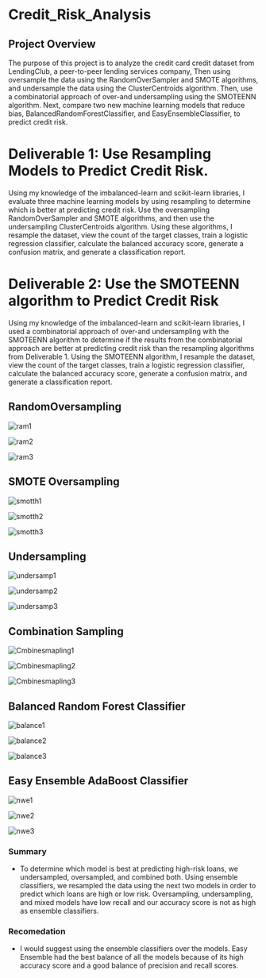 # Credit_Risk_Analysis
## Project Overview

The purpose of this project is to analyze the credit card credit dataset from LendingClub, a peer-to-peer lending services company, Then using oversample the data using the RandomOverSampler and SMOTE algorithms, and undersample the data using the ClusterCentroids algorithm. Then, use a combinatorial approach of over-and undersampling using the SMOTEENN algorithm. Next, compare two new machine learning models that reduce bias, BalancedRandomForestClassifier, and EasyEnsembleClassifier, to predict credit risk. 

# Deliverable 1: Use Resampling Models to Predict Credit Risk.
Using my knowledge of the imbalanced-learn and scikit-learn libraries, I evaluate three machine learning models by using resampling to determine which is better at predicting credit risk. Use the oversampling RandomOverSampler and SMOTE algorithms, and then use the undersampling ClusterCentroids algorithm. Using these algorithms, I resample the dataset, view the count of the target classes, train a logistic regression classifier, calculate the balanced accuracy score, generate a confusion matrix, and generate a classification report.

# Deliverable 2: Use the SMOTEENN algorithm to Predict Credit Risk
Using my knowledge of the imbalanced-learn and scikit-learn libraries, I used a combinatorial approach of over-and undersampling with the SMOTEENN algorithm to determine if the results from the combinatorial approach are better at predicting credit risk than the resampling algorithms from Deliverable 1. Using the SMOTEENN algorithm, I resample the dataset, view the count of the target classes, train a logistic regression classifier, calculate the balanced accuracy score, generate a confusion matrix, and generate a classification report.

## RandomOversampling
![ram1](https://user-images.githubusercontent.com/58860105/145740329-532eab4e-b00e-44e4-9b2a-289e48b8c755.PNG)

![ram2](https://user-images.githubusercontent.com/58860105/145740336-4b5c4619-ba9a-4c3a-9f8c-39dd3e2d54cd.PNG)

![ram3](https://user-images.githubusercontent.com/58860105/145740344-6f138e1b-17a4-47c2-88b7-a737b7932c11.PNG)




## SMOTE Oversampling
![smotth1](https://user-images.githubusercontent.com/58860105/145740134-25c8227c-9b32-43b3-a58e-9eaacb9ebeaf.PNG)

![smotth2](https://user-images.githubusercontent.com/58860105/145740135-4d69add9-6531-444c-b0c9-86470c3f6a7e.PNG)

![smotth3](https://user-images.githubusercontent.com/58860105/145740147-9d66f827-1c6a-4fae-b926-f878e2937a44.PNG)




## Undersampling
![undersamp1](https://user-images.githubusercontent.com/58860105/145739757-d2043743-c4d0-4a65-ab1e-8029d48ca087.PNG)

![undersamp2](https://user-images.githubusercontent.com/58860105/145739759-dd330879-2c1f-4ce4-aba8-003c85636dac.PNG)

![undersamp3](https://user-images.githubusercontent.com/58860105/145739763-675a8168-d037-4673-ae7b-bfc05afd56bd.PNG)


## Combination Sampling 
![Cmbinesmapling1](https://user-images.githubusercontent.com/58860105/145739532-5bcbeee4-dc4e-410f-9ab8-2370a631e713.PNG)

![Cmbinesmapling2](https://user-images.githubusercontent.com/58860105/145739540-72abd4a7-e890-418f-844f-0c2b812bf1c6.PNG)

![Cmbinesmapling3](https://user-images.githubusercontent.com/58860105/145739544-bc825d5f-f77b-41a6-89fa-6eb80a72610d.PNG)


## Balanced Random Forest Classifier
![balance1](https://user-images.githubusercontent.com/58860105/145740510-317bbfab-5347-4653-8672-6ee0054fae0a.PNG)

![balance2](https://user-images.githubusercontent.com/58860105/145740519-3d120029-7a81-4961-9e4e-8a990c9ce2a6.PNG)

![balance3](https://user-images.githubusercontent.com/58860105/145740527-b9ab8418-880e-47f5-8791-00a7f60e2e69.PNG)



## Easy Ensemble AdaBoost Classifier
![nwe1](https://user-images.githubusercontent.com/58860105/145741366-d0c2662f-6358-45a2-9ffd-e29926365e56.PNG)

![nwe2](https://user-images.githubusercontent.com/58860105/145741373-a64aff0e-083e-4989-a629-19a145c962c9.PNG)

![nwe3](https://user-images.githubusercontent.com/58860105/145741379-2a250b29-1b46-406a-bc09-09f78070eff7.PNG)



### Summary
  * To determine which model is best at predicting high-risk loans, we undersampled, oversampled, and combined both. Using ensemble classifiers, we resampled the data using the next two models in order to predict which loans are high or low risk. Oversampling, undersampling, and mixed models have low recall and our accuracy score is not as high as ensemble classifiers.
### Recomedation
  * I would suggest using the ensemble classifiers over the models. Easy Ensemble had the best balance of all the models because of its high accuracy score and a good balance of precision and recall scores.

